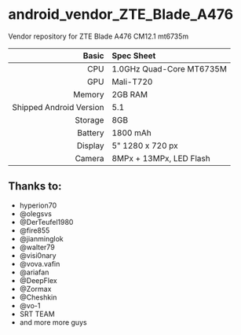# android_vendor_ZTE_Blade_A476
Vendor repository for ZTE Blade A476 CM12.1 mt6735m

Basic   | Spec Sheet
-------:|:-------------------------
CPU     | 1.0GHz Quad-Core MT6735M
GPU     | Mali-T720
Memory  | 2GB RAM
Shipped Android Version | 5.1
Storage | 8GB
Battery | 1800 mAh
Display | 5" 1280 x 720 px
Camera  | 8MPx + 13MPx, LED Flash


## Thanks to:
 * hyperion70
 * @olegsvs
 * @DerTeufel1980
 * @fire855
 * @jianminglok
 * @walter79
 * @visi0nary
 * @vova.vafin
 * @ariafan
 * @DeepFlex
 * @Zormax
 * @Cheshkin
 * @vo-1
 * SRT TEAM
 * and more more guys

